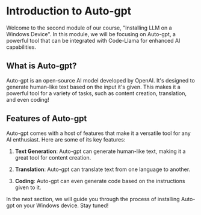 # Introduction to Auto-gpt

Welcome to the second module of our course, "Installing LLM on a Windows Device". In this module, we will be focusing on Auto-gpt, a powerful tool that can be integrated with Code-Llama for enhanced AI capabilities.

## What is Auto-gpt?

Auto-gpt is an open-source AI model developed by OpenAI. It's designed to generate human-like text based on the input it's given. This makes it a powerful tool for a variety of tasks, such as content creation, translation, and even coding!

## Features of Auto-gpt

Auto-gpt comes with a host of features that make it a versatile tool for any AI enthusiast. Here are some of its key features:

1. **Text Generation**: Auto-gpt can generate human-like text, making it a great tool for content creation.

2. **Translation**: Auto-gpt can translate text from one language to another.

3. **Coding**: Auto-gpt can even generate code based on the instructions given to it.

In the next section, we will guide you through the process of installing Auto-gpt on your Windows device. Stay tuned!